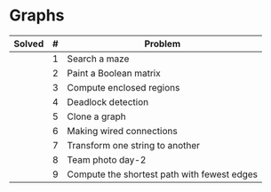 
Graphs
======

| Solved |  #  | Problem |
|:------:|:---:|---------|
|        | 1   | Search a maze |
|        | 2   | Paint a Boolean matrix |
|        | 3   | Compute enclosed regions |
|        | 4   | Deadlock detection |
|	     | 5   | Clone a graph |
|        | 6   | Making wired connections |
|        | 7   | Transform one string to another |
|        | 8   | Team photo day-2 |
|        | 9   | Compute the shortest path with fewest edges |



